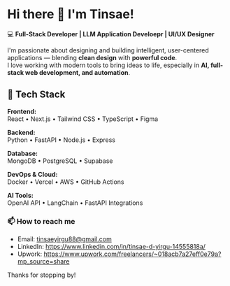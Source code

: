 # Hi there 👋 I'm Tinsae!

💻 **Full-Stack Developer | LLM Application Develoepr | UI/UX Designer**

I'm passionate about designing and building intelligent, user-centered applications — blending **clean design** with **powerful code**.  
I love working with modern tools to bring ideas to life, especially in **AI, full-stack web development, and automation**.

## 🚀 Tech Stack

**Frontend:**  
React • Next.js • Tailwind CSS • TypeScript • Figma  

**Backend:**  
Python • FastAPI • Node.js • Express  

**Database:**  
MongoDB • PostgreSQL • Supabase  

**DevOps & Cloud:**  
Docker • Vercel • AWS • GitHub Actions  

**AI Tools:**  
OpenAI API • LangChain • FastAPI Integrations  

### 📫 How to reach me
- Email: tinsaeyirgu88@gmail.com
- LinkedIn: https://www.linkedin.com/in/tinsae-d-yirgu-14555818a/
- Upwork: https://www.upwork.com/freelancers/~018acb7a27eff0e79a?mp_source=share

Thanks for stopping by! 

<!--
**Tinsae20/Tinsae20** is a ✨ _special_ ✨ repository because its `README.md` (this file) appears on your GitHub profile.

Here are some ideas to get you started:

- 🔭 I’m currently working on ...
- 🌱 I’m currently learning ...
- 👯 I’m looking to collaborate on ...
- 🤔 I’m looking for help with ...
- 💬 Ask me about ...
- 📫 How to reach me: ...
- 😄 Pronouns: ...
- ⚡ Fun fact: ...
-->
